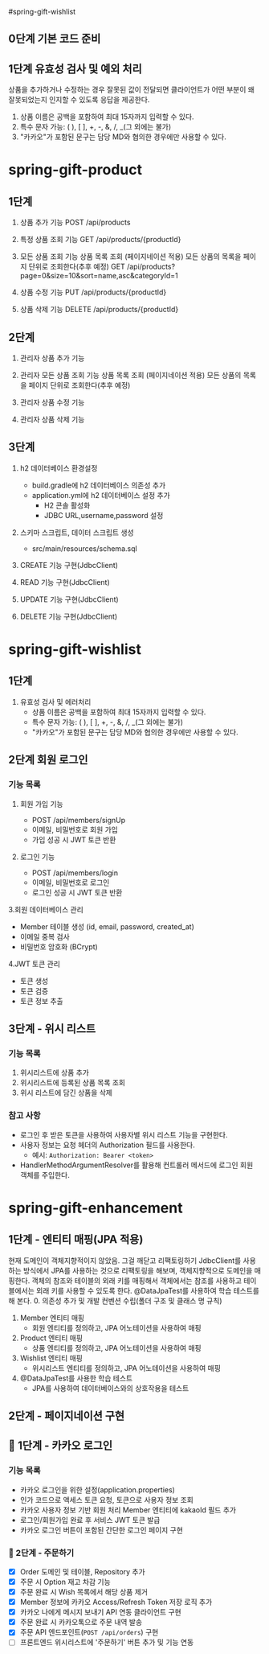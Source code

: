 #spring-gift-wishlist
## 0단계 기본 코드 준비
## 1단계 유효성 검사 및 예외 처리
상품을 추가하거나 수정하는 경우
잘못된 값이 전달되면 클라이언트가 어떤 부분이 왜 잘못되었는지 인지할 수 있도록 응답을 제공한다.

1. 상품 이름은 공백을 포함하여 최대 15자까지 입력할 수 있다.
2. 특수 문자 가능: ( ), [ ], +, -, &, /, _(그 외에는 불가)
3. "카카오"가 포함된 문구는 담당 MD와 협의한 경우에만 사용할 수 있다.

# spring-gift-product
## 1단계

1. 상품 추가 기능
POST /api/products

2. 특정 상품 조회 기능
GET /api/products/{productId}

3. 모든 상품 조회 기능
상품 목록 조회 (페이지네이션 적용)	모든 상품의 목록을 페이지 단위로 조회한다(추후 예정)
GET	/api/products?page=0&size=10&sort=name,asc&categoryId=1	

4. 상품 수정 기능
PUT	/api/products/{productId}

5. 상품 삭제 기능
DELETE /api/products/{productId}

## 2단계

1. 관리자 상품 추가 기능

2. 관리자 모든 상품 조회 기능
상품 목록 조회 (페이지네이션 적용)	모든 상품의 목록을 페이지 단위로 조회한다(추후 예정)

3. 관리자 상품 수정 기능

4. 관리자 상품 삭제 기능

## 3단계

1. h2 데이터베이스 환경설정

    - build.gradle에 h2 데이터베이스 의존성 추가
    - application.yml에 h2 데이터베이스 설정 추가
      - H2 콘솔 활성화
      - JDBC URL,username,password 설정

2. 스키마 스크립트, 데이터 스크립트 생성

    - src/main/resources/schema.sql

3. CREATE 기능 구현(JdbcClient)

4. READ 기능 구현(JdbcClient)

5. UPDATE 기능 구현(JdbcClient)

6. DELETE 기능 구현(JdbcClient)

# spring-gift-wishlist

## 1단계

1. 유효성 검사 및 에러처리
   - 상품 이름은 공백을 포함하여 최대 15자까지 입력할 수 있다.
   - 특수 문자 가능: ( ), [ ], +, -, &, /, _(그 외에는 불가)
   - "카카오"가 포함된 문구는 담당 MD와 협의한 경우에만 사용할 수 있다.


## 2단계 회원 로그인

### 기능 목록
1. 회원 가입 기능
   - POST /api/members/signUp
   - 이메일, 비밀번호로 회원 가입
   - 가입 성공 시 JWT 토큰 반환

2. 로그인 기능
   - POST /api/members/login
   - 이메일, 비밀번호로 로그인
   - 로그인 성공 시 JWT 토큰 반환

3.회원 데이터베이스 관리
   - Member 테이블 생성 (id, email, password, created_at)
   - 이메일 중복 검사
   - 비밀번호 암호화 (BCrypt)

4.JWT 토큰 관리
   - 토큰 생성
   - 토큰 검증
   - 토큰 정보 추출

## 3단계 - 위시 리스트

### 기능 목록
1. 위시리스트에 상품 추가
2. 위시리스트에 등록된 상품 목록 조회
3. 위시 리스트에 담긴 상품을 삭제

### 참고 사항
- 로그인 후 받은 토큰을 사용하여 사용자별 위시 리스트 기능을 구현한다.
- 사용자 정보는 요청 헤더의 Authorization 필드를 사용한다.
   - 예시: `Authorization: Bearer <token>`
- HandlerMethodArgumentResolver를 활용해 컨트롤러 메서드에 로그인 회원 객체를 주입한다.

# spring-gift-enhancement

## 1단계 - 엔티티 매핑(JPA 적용)

현재 도메인이 객체지향적이지 않았음. 그걸 깨닫고 리팩토링하기
JdbcClient를 사용하는 방식에서 JPA를 사용하는 것으로 리팩토링을 해보며, 객체지향적으로 도메인을 매핑한다.
객체의 참조와 테이블의 외래 키를 매핑해서 객체에서는 참조를 사용하고 테이블에서는 외래 키를 사용할 수 있도록 한다.
@DataJpaTest를 사용하여 학습 테스트를 해 본다.
0. 의존성 추가 및 개발 컨벤션 수립(폴더 구조 및 클래스 명 규칙)

1. Member 엔티티 매핑
   - 회원 엔티티를 정의하고, JPA 어노테이션을 사용하여 매핑
2. Product 엔티티 매핑
   - 상품 엔티티를 정의하고, JPA 어노테이션을 사용하여 매핑
3. Wishlist 엔티티 매핑
   - 위시리스트 엔티티를 정의하고, JPA 어노테이션을 사용하여 매핑
4. @DataJpaTest를 사용한 학습 테스트
   - JPA를 사용하여 데이터베이스와의 상호작용을 테스트

## 2단계 - 페이지네이션 구현

## 🚀 1단계 - 카카오 로그인

### 기능 목록
  - 카카오 로그인을 위한 설정(application.properties)
  - 인가 코드으로 액세스 토큰 요청, 토큰으로 사용자 정보 조회
  - 카카오 사용자 정보 기반 회원 처리
    Member 엔티티에 kakaoId 필드 추가
  - 로그인/회원가입 완료 후 서비스 JWT 토큰 발급
- 카카오 로그인 버튼이 포함된 간단한 로그인 페이지 구현

### 🚀 2단계 - 주문하기

- [x] Order 도메인 및 테이블, Repository 추가
- [x] 주문 시 Option 재고 차감 기능
- [x] 주문 완료 시 Wish 목록에서 해당 상품 제거
- [x] Member 정보에 카카오 Access/Refresh Token 저장 로직 추가
- [x] 카카오 나에게 메시지 보내기 API 연동 클라이언트 구현
- [x] 주문 완료 시 카카오톡으로 주문 내역 발송
- [x] 주문 API 엔드포인트(`POST /api/orders`) 구현
- [ ] 프론트엔드 위시리스트에 '주문하기' 버튼 추가 및 기능 연동
